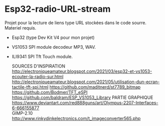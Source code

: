 # Esp32-radio-URL-stream
Projet pour la lecture de liens type URL stockées dans le code sourre.
Materiel requis.
- Esp32 (type Dev Kit V4 pour mon projet)
- VS1053 SPI module decodeur MP3, WAV.
- ILI9341 SPI Tft Touch module.

     SOURCES D'INSPIRATION
     http://electroniqueamateur.blogspot.com/2021/03/esp32-et-vs1053-ecouter-la-radio-sur.html
     http://electroniqueamateur.blogspot.com/2021/05/utilisation-dun-ecran-tactile-tft-spi.html
     https://github.com/maditnerd/st7789_bitmap
     https://github.com/Bodmer/TFT_eSPI   
     https://github.com/baldram/ESP_VS1053_Library
     PARTIE GRAPHIQUE
     https://www.deviantart.com/red888guns/art/Olympus-2207-Interfaces-6-666155877     
     GIMP-2.10
     http://www.rinkydinkelectronics.com/t_imageconverter565.php
